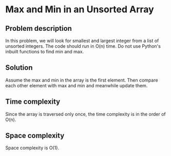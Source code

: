 # Max and Min in an Unsorted Array
## Problem description
In this problem, we will look for smallest and largest integer from a list of unsorted integers. The code should run in 
O(n) time. Do not use Python's inbuilt functions to find min and max.

## Solution
Assume the max and min in the array is the first element. Then compare each other element with max and min and 
meanwhile update them.

## Time complexity
Since the array is traversed only once, the time complexity is in the order of O(n).

## Space complexity
Space complexity is O(1).